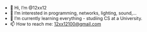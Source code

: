- 👋 Hi, I’m @12xx12
- 👀 I’m interested in programming, networks, lighting, sound,...
- 🌱 I’m currently learning everything - studiing CS at a University.
- 📫 How to reach me: 12xx12100@gmail.com

<!---
12xx12/12xx12 is a ✨ special ✨ repository because its `README.md` (this file) appears on your GitHub profile.
You can click the Preview link to take a look at your changes.
--->
